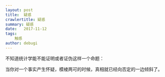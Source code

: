 ```yaml
---
layout: post
title:  疑惑
crawlertitle: 疑惑
summary: 疑惑
date:   2017-11-12
tags:
    触感
author: debugi
---
```


不知道统计学能不能证明或者证伪这样一个命题：  

当你对一个事实产生怀疑，模棱两可的时候，真相就已经向否定的一边倾斜了。  

